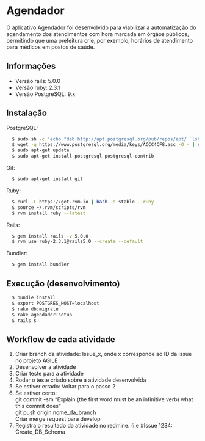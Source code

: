 Agendador
=========

O aplicativo Agendador foi desenvolvido para viabilizar a automatização do agendamento dos atendimentos com hora marcada em órgãos públicos, permitindo que uma prefeitura crie, por exemplo, horários de atendimento para médicos em postos de saúde.

Informações
-----------

* Versão rails: 5.0.0
* Versão ruby: 2.3.1
* Versão PostgreSQL: 9.x

## Instalação
PostgreSQL:
```bash
  $ sudo sh -c 'echo "deb http://apt.postgresql.org/pub/repos/apt/ `lsb_release -cs`-pgdg main" >> /etc/apt/sources.list.d/pgdg.list'
  $ wget -q https://www.postgresql.org/media/keys/ACCC4CF8.asc -O - | sudo apt-key add -
  $ sudo apt-get update
  $ sudo apt-get install postgresql postgresql-contrib
```

Git:
```bash
  $ sudo apt-get install git
```

Ruby:
```bash
  $ curl -L https://get.rvm.io | bash -s stable --ruby
  $ source ~/.rvm/scripts/rvm
  $ rvm install ruby --latest
```

Rails:
```bash
  $ gem install rails -v 5.0.0
  $ rvm use ruby-2.3.1@rails5.0 --create --default
```

Bundler:
```bash
  $ gem install bundler
```

## Execução (desenvolvimento)
```bash
  $ bundle install
  $ export POSTGRES_HOST=localhost
  $ rake db:migrate
  $ rake agendador:setup
  $ rails s
```

## Workflow de cada atividade
1. Criar branch da atividade: Issue\_x, onde x corresponde ao ID da issue no projeto AGILE
2. Desenvolver a atividade
3. Criar teste para a atividade
4. Rodar o teste criado sobre a atividade desenvolvida
  1. Se estiver errado:
     Voltar para o passo 2
  2. Se estiver certo:  
     git commit -sm “Explain (the first word must be an infinitive verb) what this commit does”  
     git push origin nome\_da\_branch  
     Criar merge request para develop  
  3. Registra o resultado da atividade no redmine. (i.e #Issue 1234: Create\_DB\_Schema
